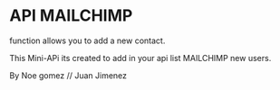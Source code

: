 # API MAILCHIMP

function allows you to add a new contact.

This Mini-APi its created to add in your api list MAILCHIMP new users.

By Noe gomez // Juan Jimenez
